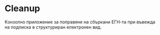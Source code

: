 # Cleanup
Kонзолно приложение за поправяне на сбъркани ЕГН-та при въвежда на подписка в структуриран електронен вид.  
